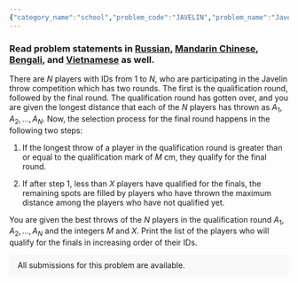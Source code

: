 ```yaml
---
{"category_name":"school","problem_code":"JAVELIN","problem_name":"Javelin Qualification","problemComponents":{"constraints":"- $1 \\leq T \\leq 1000$\n- $2 \\leq X \\leq N \\leq 30$\n- $5000 \\leq A_i \\leq 8000$\n- $7000 \\leq M \\leq 8000$\n- All $A_i$-s are distinct","constraintsState":true,"subtasks":"","subtasksState":false,"inputFormat":"- The first line of input contains a single integer $T$ denoting the number of test cases. The description of $T$ test cases follows.\n- The first line of each test case contains three space-separated integers $N, M, X$.\n- The second line of each test case contains $N$ space-separated integers $A_1, A_2, \\dots, A_N$.\n","inputFormatState":true,"outputFormat":"- For each test case, print a single line containing $K + 1$ space-separated integers, where $K$ is the number of players qualified.\n- First, print the integer $K$, then followed by a space, print $K$ space-separated integers $ID_1, ID_2, \\dots, ID_K$ where $ID_i$ denotes the players\u0027 *ID* who qualified for the finals. \n- You have to print the IDs of the qualified players in increasing order.","outputFormatState":true,"sampleTestCases":{"0":{"id":1,"input":"3\n3 8000 2\n5000 5001 5002\n3 5000 2\n7999 7998 8000\n4 6000 3\n5999 5998 6000 6001","output":"2 2 3\n3 1 2 3\n3 1 3 4","explanation":"**Test Case $1$:** Since no player crosses the qualification mark, they are chosen based on the distance thrown. So player $3$ who has thrown the maximum distance gets selected followed by the player $2$. Now since we have got the required number of players, player $1$ isn\u0027t selected.\n\n**Test Case $2$:** Since all the players cross the qualification mark, they all are selected.\n\n**Test Case $3$:** The player $3$ and player $4$ cross the qualification mark. So for the third and final spot in the final, the player $1$ is selected since he has the maximum distance thrown amongst the remaining two players.","isDeleted":false}}},"video_editorial_url":"https://youtu.be/1NrJf7X7QZk","languages_supported":{"0":"CPP14","1":"C","2":"JAVA","3":"PYTH 3.6","4":"CPP17","5":"PYTH","6":"PYP3","7":"CS2","8":"ADA","9":"PYPY","10":"TEXT","11":"PAS fpc","12":"NODEJS","13":"RUBY","14":"PHP","15":"GO","16":"HASK","17":"TCL","18":"PERL","19":"SCALA","20":"LUA","21":"kotlin","22":"BASH","23":"JS","24":"LISP sbcl","25":"rust","26":"PAS gpc","27":"BF","28":"CLOJ","29":"R","30":"D","31":"CAML","32":"FORT","33":"ASM","34":"swift","35":"FS","36":"WSPC","37":"LISP clisp","38":"SQL","39":"SCM guile","40":"PERL6","41":"ERL","42":"CLPS","43":"ICK","44":"NICE","45":"PRLG","46":"ICON","47":"COB","48":"SCM chicken","49":"PIKE","50":"SCM qobi","51":"ST","52":"SQLQ","53":"NEM"},"max_timelimit":0.5,"source_sizelimit":50000,"problem_author":"daanish_adm","problem_tester":"","date_added":"9-08-2021","tags":{"0":"cakewalk","1":"daanish_adm","2":"start8"},"problem_difficulty_level":"Unavailable","best_tag":"","editorial_url":"https://discuss.codechef.com/problems/JAVELIN","time":{"view_start_date":1629124200,"submit_start_date":1629124200,"visible_start_date":1629124200,"end_date":1735669800},"is_direct_submittable":false,"problemDiscussURL":"https://discuss.codechef.com/search?q=JAVELIN","is_proctored":false,"visitedContests":{},"layout":"problem"}
---
```

### Read problem statements in [Russian](https://www.codechef.com/download/translated/START8/russian/JAVELIN.pdf), [Mandarin Chinese](https://www.codechef.com/download/translated/START8/mandarin/JAVELIN.pdf), [Bengali](https://www.codechef.com/download/translated/START8/bengali/JAVELIN.pdf), and [Vietnamese](https://www.codechef.com/download/translated/START8/vietnamese/JAVELIN.pdf) as well.

There are $N$ players with IDs from $1$ to $N$, who are participating in the Javelin throw competition which has two rounds. The first is the qualification round, followed by the final round. The qualification round has gotten over, and you are given the longest distance that each of the $N$ players has thrown as $A_1, A_2, \ldots, A_N$. Now, the selection process for the final round happens in the following two steps:

1) If the longest throw of a player in the qualification round is greater than or equal to the qualification mark of $M$ cm, they qualify for the final round.

2) If after step $1$, less than $X$ players have qualified for the finals, the remaining spots are filled by players who have thrown the maximum distance among the players who have not qualified yet.

You are given the best throws of the $N$ players in the qualification round $A_1, A_2, \ldots, A_N$ and the integers $M$ and $X$. Print the list of the players who will qualify for the finals in increasing order of their IDs.

<aside style='background: #f8f8f8;padding: 10px 15px;'><div>All submissions for this problem are available.</div></aside>